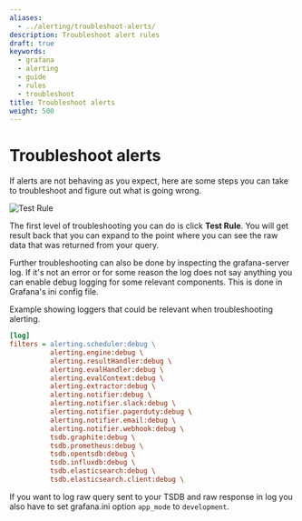 ```yaml
---
aliases:
  - ../alerting/troubleshoot-alerts/
description: Troubleshoot alert rules
draft: true
keywords:
  - grafana
  - alerting
  - guide
  - rules
  - troubleshoot
title: Troubleshoot alerts
weight: 500
---
```


# Troubleshoot alerts

If alerts are not behaving as you expect, here are some steps you can take to troubleshoot and figure out what is going wrong.

![Test Rule](/static/img/docs/v4/alert_test_rule.png)

The first level of troubleshooting you can do is click **Test Rule**. You will get result back that you can expand to the point where you can see the raw data that was returned from your query.

Further troubleshooting can also be done by inspecting the grafana-server log. If it's not an error or for some reason the log does not say anything you can enable debug logging for some relevant components. This is done in Grafana's ini config file.

Example showing loggers that could be relevant when troubleshooting alerting.

```ini
[log]
filters = alerting.scheduler:debug \
          alerting.engine:debug \
          alerting.resultHandler:debug \
          alerting.evalHandler:debug \
          alerting.evalContext:debug \
          alerting.extractor:debug \
          alerting.notifier:debug \
          alerting.notifier.slack:debug \
          alerting.notifier.pagerduty:debug \
          alerting.notifier.email:debug \
          alerting.notifier.webhook:debug \
          tsdb.graphite:debug \
          tsdb.prometheus:debug \
          tsdb.opentsdb:debug \
          tsdb.influxdb:debug \
          tsdb.elasticsearch:debug \
          tsdb.elasticsearch.client:debug \
```

If you want to log raw query sent to your TSDB and raw response in log you also have to set grafana.ini option `app_mode` to `development`.
